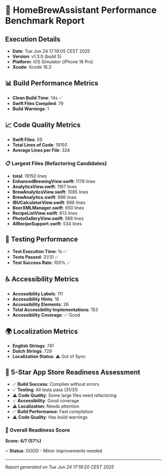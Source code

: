 # 🚀 HomeBrewAssistant Performance Benchmark Report

## Execution Details
- **Date**: Tue Jun 24 17:19:05 CEST 2025
- **Version**: v1.3.0 (build 5)
- **Platform**: iOS Simulator (iPhone 16 Pro)
- **Xcode**: Xcode 16.3

## 📊 Build Performance Metrics

- **Clean Build Time**: 14s ✅
- **Swift Files Compiled**: 79
- **Build Warnings**: 1

## 📈 Code Quality Metrics

- **Swift Files**: 59
- **Total Lines of Code**: 19150
- **Average Lines per File**: 324

### 📋 Largest Files (Refactoring Candidates)

- **total**: 19150 lines
- **EnhancedBrewingView.swift**: 1179 lines
- **AnalyticsView.swift**: 1167 lines
- **BrewAnalyticsView.swift**: 1085 lines
- **BrewAnalytics.swift**: 996 lines
- **IBUCalculatorView.swift**: 686 lines
- **BeerXMLManager.swift**: 650 lines
- **RecipeListView.swift**: 613 lines
- **PhotoGalleryView.swift**: 588 lines
- **AIRecipeSupport.swift**: 534 lines

## 🧪 Testing Performance

- **Test Execution Time**: 1s ✅
- **Tests Passed**: 31/31 ✅
- **Test Success Rate**: 100% ✅

## ♿ Accessibility Metrics

- **Accessibility Labels**: 111
- **Accessibility Hints**: 16
- **Accessibility Elements**: 26
- **Total Accessibility Implementations**: 153
- **Accessibility Coverage**: ✅ Good

## 🌍 Localization Metrics

- **English Strings**: 741
- **Dutch Strings**: 729
- **Localization Status**: ⚠️ Out of Sync

## 🌟 5-Star App Store Readiness Assessment

- ✅ **Build Success**: Compiles without errors
- ✅ **Testing**: All tests pass (31/31)
- ⚠️ **Code Quality**: Some large files need refactoring
- ✅ **Accessibility**: Good coverage
- ⚠️ **Localization**: Needs attention
- ✅ **Build Performance**: Fast compilation
- ⚠️ **Code Quality**: Has build warnings

### 🎯 Overall Readiness Score
**Score: 4/7 (57%)**

⭐ **Status**: GOOD - Minor improvements needed

---
*Report generated on Tue Jun 24 17:19:20 CEST 2025*
